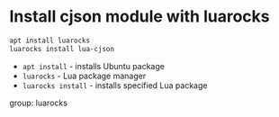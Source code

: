 # Install cjson module with luarocks

```bash
apt install luarocks
luarocks install lua-cjson
```

- `apt install` - installs Ubuntu package
- `luarocks` - Lua package manager
- `luarocks install` - installs specified Lua package

group: luarocks


